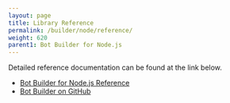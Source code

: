 ```yaml
---
layout: page
title: Library Reference
permalink: /builder/node/reference/
weight: 620
parent1: Bot Builder for Node.js
---
```


Detailed reference documentation can be found at the link below.

* [Bot Builder for Node.js Reference](/sdkreference/nodejs/modules/_botbuilder_d_.html)
* [Bot Builder on GitHub](https://github.com/Microsoft/BotBuilder)